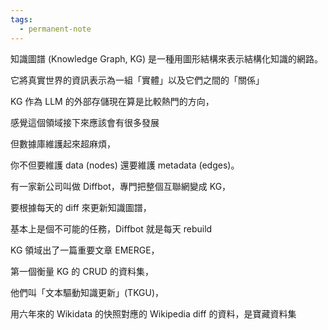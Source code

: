 ```yaml
---
tags:
  - permanent-note
---
```



知識圖譜 (Knowledge Graph, KG) 是一種用圖形結構來表示結構化知識的網路。

它將真實世界的資訊表示為一組「實體」以及它們之間的「關係」

KG 作為 LLM 的外部存儲現在算是比較熱門的方向，

感覺這個領域接下來應該會有很多發展

但數據庫維護起來超麻煩，

你不但要維護 data (nodes) 還要維護 metadata (edges)。

有一家新公司叫做 Diffbot，專門把整個互聯網變成 KG，

要根據每天的 diff 來更新知識圖譜，

基本上是個不可能的任務，Diffbot 就是每天 rebuild

KG 領域出了一篇重要文章 EMERGE，

第一個衡量 KG 的 CRUD 的資料集，

他們叫「文本驅動知識更新」(TKGU)，

用六年來的 Wikidata 的快照對應的 Wikipedia diff 的資料，是寶藏資料集




